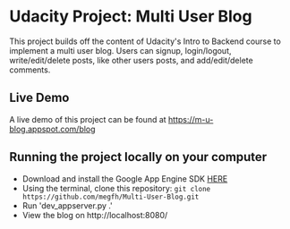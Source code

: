 # Udacity Project: Multi User Blog

This project builds off the content of Udacity's Intro to Backend course to implement a multi user blog. Users can signup, login/logout, write/edit/delete posts, like other users posts, and add/edit/delete comments.

## Live Demo

A live demo of this project can be found at https://m-u-blog.appspot.com/blog

## Running the project locally on your computer

* Download and install the Google App Engine SDK [HERE](https://cloud.google.com/appengine/downloads#Google_App_Engine_SDK_for_Python)
* Using the terminal, clone this repository: `git clone https://github.com/megfh/Multi-User-Blog.git`
* Run 'dev_appserver.py .'
* View the blog on http://localhost:8080/
